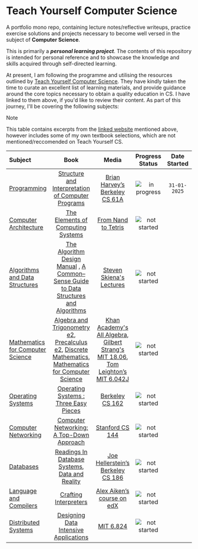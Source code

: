 # Teach Yourself Computer Science

A portfolio mono repo, containing lecture notes/reflective writeups, practice exercise solutions and projects necessary to become well versed in the subject of **Computer Science**.

This is primarily a **_personal learning project_**. The contents of this repository is intended for personal reference and to showcase the knowledge and skills acquired through self-directed learning.

At present, I am following the programme and utilising the resources outlined by [Teach Yourself Computer Science](https://teachyourselfcs.com).
They have kindly taken the time to curate an excellent list of learning materials, and provide guidance around the core topics necessary to obtain a quality education in CS.
I have linked to them above, if you'd like to review their content. As part of this journey, I'll be covering the following subjects:

> [!NOTE]
> This table contains excerpts from the [linked website](https://teachyourselfcs.com/ "Teach Yourself Computer Science") mentioned above, however includes some of my own textbook selections, which are not mentioned/reccomended on Teach Yourself CS.

| Subject                                                                   |                                                                                                                                                                                                                                                                                                                                                                                                                                                                                                                                                                                       Book                                                                                                                                                                                                                                                                                                                                                                                                                                                                                                                                                                                        |                                                                                                                                                                                                        Media                                                                                                                                                                                                         |                Progress Status                | Date Started | Date Completed |
| :------------------------------------------------------------------------ | :-------------------------------------------------------------------------------------------------------------------------------------------------------------------------------------------------------------------------------------------------------------------------------------------------------------------------------------------------------------------------------------------------------------------------------------------------------------------------------------------------------------------------------------------------------------------------------------------------------------------------------------------------------------------------------------------------------------------------------------------------------------------------------------------------------------------------------------------------------------------------------------------------------------------------------------------------------------------------------------------------------------------------------------------------------------------------------------------------------------------------------------------------------------------------------: | :------------------------------------------------------------------------------------------------------------------------------------------------------------------------------------------------------------------------------------------------------------------------------------------------------------------------------------------------------------------------------------------------------------------: | :-------------------------------------------: | :----------: | :------------: |
| [Programming](https://teachyourselfcs.com/#programming)                   |                                                                                                                                                                                                                                                                                                                                                                                                                                                                                 [Structure and Interpretation of Computer Programs](https://sarabander.github.io/sicp/html/index.xhtml "Abelson, H. (n.d.). Structure and Interpretation of Computer Programs, Second Edition. The Mit Press.‌")                                                                                                                                                                                                                                                                                                                                                                                                                                                                                  |                                                                                                                                    [Brian Harvey’s Berkeley CS 61A](https://archive.org/details/ucberkeley-webcast-PL3E89002AA9B9879E?sort=title "Brian Harvey’s SICP lectures.")                                                                                                                                    | ![](https://progress-bar.xyz/1 "in progress") | `31-01-2025` |
| [Computer Architecture](https://teachyourselfcs.com/#architecture)        |                                                                                                                                                                                                                                                                                                                                                                                                                                                      [The Elements of Computing Systems](https://mitpress.mit.edu/9780262640688/the-elements-of-computing-systems/ "Noam Nisan and Shimon Schocken (2005). The elements of computing systems: building a modern computer from the first principles. Cambridge, Mass. Mit.")                                                                                                                                                                                                                                                                                                                                                                                                                                                       |                                                                                                                                                          [From Nand to Tetris](https://www.nand2tetris.org/ "The official website of Nand2Tetris courses.")                                                                                                                                                          | ![](https://progress-bar.xyz/0 "not started") |              |
| [Algorithms and Data Structures](https://teachyourselfcs.com/#algorithms) |                                                                                                                                                                                                                                                                                                                                                                  [The Algorithm Design Manual](https://www.amazon.co.uk/Algorithm-Design-Manual-Steven-Skiena/dp/1849967202 "Skiena, S.S. (2021). Algorithm Design Manual. S.L.: Springer.") , [A Common–Sense Guide to Data Structures and Algorithms](https://www.amazon.co.uk/Common-Sense-Guide-Data-Structures-Algorithms/dp/1680507222 "Wengrow, J. (2020). A Common-Sense Guide to Data Structures and Algorithms, Second Edition. Pragmatic Bookshelf.")                                                                                                                                                                                                                                                                                                                                                                  |                                                                                                                                                  [Steven Skiena's Lectures](https://www3.cs.stonybrook.edu/~skiena/373/videos/ "Analysis of Algorithms lectures.")                                                                                                                                                   | ![](https://progress-bar.xyz/0 "not started") |              |
| [Mathematics for Computer Science](https://teachyourselfcs.com/#math)     | [Algebra and Trigonometry e2](https://openstax.org/details/books/algebra-and-trigonometry-2e "Abramson, J.P., Valeree Falduto, Gross, R., Lippman, D., Norwood, R., Rasmussen, M., Belloit, N., Jean-Marie Magnier, Whipple, H., Fernandez, C. and Openstax (Nonprofit Organization (2017)). Algebra and trigonometry. Houston, Texas: Openstax."), [Precalculus e2](https://openstax.org/details/books/precalculus-2e "Abramson, J.P., Falduto, V., Gross, R., Lippman, D., Rasmussen, M., Norwood, R., Belloit, N., Jean-Marie Magnier, Whipple, H. and Fernandez, C. (Nonprofit Organization (2017)). Precalculus. Houston, Texas: Openstax."), [Discrete Mathematics](https://cims.nyu.edu/~regev/teaching/discrete_math_fall_2005/dmbook.pdf "Lovász, L. and Vesztergombi, K. (n.d.). Discrete Mathematics. [online] Available at: https://cims.nyu.edu/~regev/teaching/discrete_math_fall_2005/dmbook.pdf"), [Mathematics for Computer Science](https://courses.csail.mit.edu/6.042/spring18/mcs.pdf "Lehman Google, E., Thomson, I. and Meyer, A. (n.d.). Mathematics for Computer Science. [online] Available at: https://courses.csail.mit.edu/6.042/spring18/mcs.pdf.") | [Khan Academy's All Algebra](https://www.khanacademy.org/math/algebra-home, "All Algebra Content"), [Gilbert Strang's MIT 18.06](https://ocw.mit.edu/courses/18-06sc-linear-algebra-fall-2011/, "Linear Algebra lectures."), [Tom Leighton’s MIT 6.042J](https://ocw.mit.edu/courses/6-042j-mathematics-for-computer-science-fall-2010/video_galleries/video-lectures/ "Mathematics for Computer Science lectures.") | ![](https://progress-bar.xyz/0 "not started") |              |
| [Operating Systems](https://teachyourselfcs.com/#operating-systems)       |                                                                                                                                                                                                                                                                                                                                                                                                                                                        [Operating Systems : Three Easy Pieces](https://pages.cs.wisc.edu/~remzi/OSTEP/ "Arpaci-Dusseau, R.H. and Arpaci-Dusseau, A.C. (2018). OPERATING SYSTEMS : three easy pieces. [online] S.L.: Createspace. Available at: https://pages.cs.wisc.edu/~remzi/OSTEP/.‌")                                                                                                                                                                                                                                                                                                                                                                                                                                                        |                                                                                                                                       [Berkeley CS 162](https://www.youtube.com/playlist?list=PLF2K2xZjNEf97A_uBCwEl61sdxWVP7VWC "Operating Systems and Systems Programming.")                                                                                                                                       | ![](https://progress-bar.xyz/0 "not started") |              |
| [Computer Networking](https://teachyourselfcs.com/#networking)            |                                                                                                                                                                                                                                                                                                                                                                                                                                                                       [Computer Networking: A Top-Down Approach](https://www.amazon.com/Computer-Networking-Top-Down-Approach-7th/dp/0133594149 "Kurose, J.F. and Ross, K.W. (2017). Computer Networking : a Top-Down Approach. 7th ed. Boston: Pearson.‌")                                                                                                                                                                                                                                                                                                                                                                                                                                                                       |                                                                                                                                          [Stanford CS 144](https://www.youtube.com/playlist?list=PLoCMsyE1cvdWKsLVyf6cPwCLDIZnOj0NS "Introduction to Computer Networking")                                                                                                                                           | ![](https://progress-bar.xyz/0 "not started") |              |
| [Databases](https://teachyourselfcs.com/#databases)                       |                                                                                                                                                                                                                                                                                                                                                                                          [Readings In Database Systems](https://www.amazon.co.uk/Readings-Database-Systems-Kaufmann-Management/dp/1558605231 "Hellerstein, J.M. and Stonebraker, M. (2005). Readings in database systems. Cambridge, Mass.: Mit Press."), [Data and Reality](https://www.amazon.com/Data-Reality-Perspective-Perceiving-Information/dp/1935504215 "Kent, W. (1978). Data and Reality. North Holland.‌")                                                                                                                                                                                                                                                                                                                                                                                           |                                                                                                                                  [Joe Hellerstein’s Berkeley CS 186](https://www.youtube.com/playlist?list=PLYp4IGUhNFmw8USiYMJvCUjZe79fvyYge "Introduction to Database Systems.")                                                                                                                                   | ![](https://progress-bar.xyz/0 "not started") |              |
| [Language and Compilers](https://teachyourselfcs.com/#languages)          |                                                                                                                                                                                                                                                                                                                                                                                                                                                                                                               [Crafting Interpreters](https://craftinginterpreters.com/contents.html "Nystrom, R. (2021). Crafting interpreters. United States? Genever Benning.")                                                                                                                                                                                                                                                                                                                                                                                                                                                                                                                |                                                                                                                                        [Alex Aiken’s course on edX](https://www.edx.org/learn/computer-science/stanford-university-compilers, "Stanford Online: Compilers.")                                                                                                                                         | ![](https://progress-bar.xyz/0 "not started") |              |
| [Distributed Systems](https://teachyourselfcs.com/#distributed-systems)   |                                                                                                                                                                                                                                                                                                                                                                                                                                [Designing Data Intensive Applications](https://www.amazon.com/Designing-Data-Intensive-Applications-Reliable-Maintainable-ebook/dp/B06XPJML5D/ "Kleppmann, M. (2018). Designing data-intensive applications : the big ideas behind reliable, scalable, and maintainable systems. Sebastopol, Ca: O’reilly Media.")                                                                                                                                                                                                                                                                                                                                                                                                                                |                                                                                                                                               [MIT 6.824](https://www.youtube.com/watch?v=cQP8WApzIQQ&list=PLrw6a1wE39_tb2fErI4-WkMbsvGQk9_UB, "Distributed Systems.")                                                                                                                                               | ![](https://progress-bar.xyz/0 "not started") |              |
